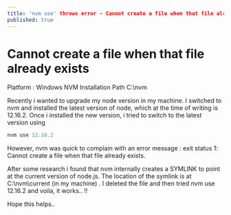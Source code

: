 ```yaml
---
title: 'nvm use' throws error - Cannot create a file when that file already exists
published: true
---
```


# [](#header-1)Cannot create a file when that file already exists
Platform : Windows
NVM Installation Path C:\nvm

Recently i wanted to upgrade my node version in my machine. I switched to nvm and installed the latest version of node, which at the time of writing is 12.16.2.
Once i installed the new version, i tried to switch to the latest version using
```js
nvm use 12.16.2
```

However, nvm was quick to complain with an error message : 
exit status 1: Cannot create a file when that file already exists.

After some research i found that nvm internally creates a SYMLINK to point at the current version of node.js. The location of the symlink is at C:\nvm\current (in my machine) .
I deleted the file and then tried nvm use 12.16.2 and voila, it works.. !!

Hope this helps..